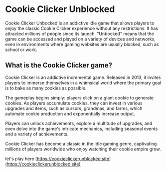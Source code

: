 # Cookie Clicker Unblocked
Cookie Clicker Unbocked is an addictive idle game that allows players to enjoy the classic Cookie Clicker experience without any restrictions. It has attracted millions of people since its launch.
"Unbocked" means that the game can be accessed and played on a variety of devices and networks, even in environments where gaming websites are usually blocked, such as school or work.

## What is the Cookie Clicker game?

Cookie Clicker is an addictive incremental game. Released in 2013, it invites players to immerse themselves in a whimsical world where the primary goal is to bake as many cookies as possible.

The gameplay begins simply: players click on a giant cookie to generate cookies. As players accumulate cookies, they can invest in various upgrades and items, such as cursors, grandmas, and farms, which automate cookie production and exponentially increase output.

Players can unlock achievements, explore a multitude of upgrades, and even delve into the game's intricate mechanics, including seasonal events and a variety of achievements.

Cookie Clicker has become a classic in the idle gaming genre, captivating millions of players worldwide who enjoy watching their cookie empire grow.

let's play here [https://cookieclickerunblocked.site](https://cookieclickerunblocked.site)
